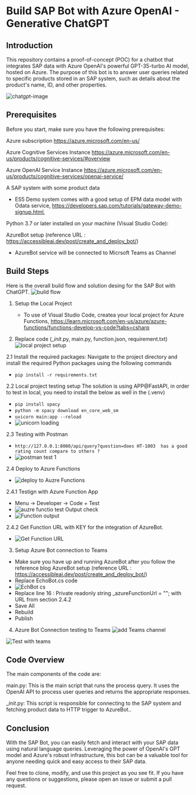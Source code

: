 # Build SAP Bot with Azure OpenAI - Generative ChatGPT 

## Introduction
This repository contains a proof-of-concept (POC) for a chatbot that integrates SAP data with Azure OpenAI's powerful GPT-35-turbo AI model, hosted on Azure. The purpose of this bot is to answer user queries related to specific products stored in an SAP system, such as details about the product's name, ID, and other properties.

![chatgpt-image](https://github.com/cjpark-sapcsa/aoai-sap/assets/60184856/2dbcf287-1fac-4cfb-8fb0-ae9351628dc1)

## Prerequisites
Before you start, make sure you have the following prerequisites:

Azure subscription
https://azure.microsoft.com/en-us/

Azure Cognitive Services Instance
https://azure.microsoft.com/en-us/products/cognitive-services/#overview

Azure OpenAI Service Instance 
https://azure.microsoft.com/en-us/products/cognitive-services/openai-service/

A SAP system with some product data 
- ES5 Demo system comes with a good setup of EPM data model with Odata service, https://developers.sap.com/tutorials/gateway-demo-signup.html, 

Python 3.7 or later installed on your machine (Visual Studio Code):

AzureBot setup (reference URL : https://accessibleai.dev/post/create_and_deploy_bot/)
- AzureBot service will be connected to Micrsoft Teams as Channel 

## Build Steps

Here is the overall build flow and solution desing for the SAP Bot with ChatGPT. 
![build flow](https://github.com/cjpark-sapcsa/aoai-sap/assets/60184856/2d787436-6039-4dba-947a-797797e23b94)


1. Setup the Local Project 
   - To use of Visual Studio Code, createa your local project for Azure Functions, https://learn.microsoft.com/en-us/azure/azure-functions/functions-develop-vs-code?tabs=csharp
   
2. Replace code (__init_.py, main.py, function.json, requirement.txt)  
![local project setup](https://github.com/cjpark-sapcsa/aoai-sap-usecase-1-Odata/assets/60184856/0cf8942f-e6a0-4cf6-b797-140405fad8cd)

2.1 Install the required packages: 
 Navigate to the project directory and install the required Python packages using the following commands
- `pip install -r requirements.txt`

2.2 Local project testing setup 
 The solution is using APP@FastAPI, in order to test in local, you need to install the below as well in the  (.venv)
- `pip install spacy`
- `python -m spacy download en_core_web_sm`
- `uvicorn main:app --reload`
- ![unicorn loading](https://github.com/cjpark-sapcsa/aoai-sap-usecase-1-Odata/assets/60184856/1354a2b8-9488-4873-9d1d-557fb7ece639)

2.3 Testing with Postman 
- `http://127.0.0.1:8000/api/query?question=does HT-1003  has a good rating count compare to others ? `
- ![postman test 1](https://github.com/cjpark-sapcsa/aoai-sap-usecase-1-Odata/assets/60184856/01f4f3ea-c48d-4203-ab85-e4c7d4e94ba5)

2.4 Deploy to Azure Functions
- ![deploy to Auzre Functions](https://github.com/cjpark-sapcsa/aoai-sap-usecase-1-Odata/assets/60184856/86e75ccc-24dc-407a-a8a2-6fa2b2106777)

2.4.1 Testign with Azure Function App 
- Menu -> Developer -> Code + Test
- ![auzre functio test](https://github.com/cjpark-sapcsa/aoai-sap-usecase-1-Odata/assets/60184856/1a01ab41-0cfd-4734-8ff5-78814793c47d)
Output check 
- ![Function output](https://github.com/cjpark-sapcsa/aoai-sap-usecase-1-Odata/assets/60184856/e036d949-5e50-4518-ada7-d7d7b22ec27e)

2.4.2 Get Function URL with KEY for the integration of AzureBot. 
- ![Get Function URL](https://github.com/cjpark-sapcsa/aoai-sap-usecase-1-Odata/assets/60184856/817047cc-69d0-4199-be5f-ee3cf7b0271a)

3. Setup Azure Bot connection to Teams 
- Make sure you have up and running AzureBot after you follow the reference blog AzureBot setup (reference URL : https://accessibleai.dev/post/create_and_deploy_bot/)
- Replace EchoBot.cs code 
- ![EchBot cs](https://github.com/cjpark-sapcsa/aoai-sap-usecase-1-Odata/assets/60184856/1978f2d6-09ed-4aef-b094-cb6021d21a41)
- Replace line 16 : Private readonly string _azureFunctionUrl = "";  with URL from section 2.4.2
- Save All
- Rebuild
- Publish 

4. Azure Bot Connection testing to Teams
![add Teams channel](https://github.com/cjpark-sapcsa/aoai-sap-usecase-1-Odata/assets/60184856/f9a4edc7-45a5-4e52-8cac-e684a3640f79)

![Test with teams](https://github.com/cjpark-sapcsa/aoai-sap-usecase-1-Odata/assets/60184856/6350ea38-419f-4cdf-abc2-94b1119e3b96)

## Code Overview
The main components of the code are:

main.py: This is the main script that runs the process query. It uses the OpenAI API to process user queries and returns the appropriate responses.

__init_.py: This script is responsible for connecting to the SAP system and fetching product data to HTTP trigger to AzureBot..


## Conclusion
With the SAP Bot, you can easily fetch and interact with your SAP data using natural language queries. Leveraging the power of OpenAI's GPT model and Azure's robust infrastructure, this bot can be a valuable tool for anyone needing quick and easy access to their SAP data.

Feel free to clone, modify, and use this project as you see fit. If you have any questions or suggestions, please open an issue or submit a pull request.
